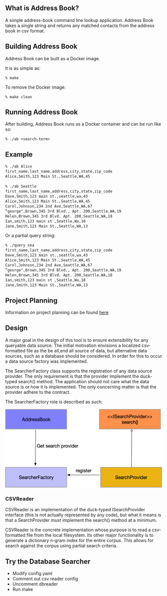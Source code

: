 What is Address Book?
--------------

A simple address-book command line lookup application. Address Book takes a single string and returns any matched contacts from the address book in csv format.


Building Address Book
--------------

Address Book can be built as a Docker image.

It is as simple as:

    % make

To remove the Docker image:

    % make clean


Running Address Book
--------------

After building, Address Book runs as a Docker container and can be run like so:

    % ./ab <search-term>

Example
--------------

    % ./ab Alice
    first_name,last_name,address,city,state,zip_code
    Alice,Smith,123 Main St.,Seattle,WA,45

    % ./ab Seattle
    first_name,last_name,address,city,state,zip_code
    Dave,Smith,123 main st.,seattle,wa,43
    Alice,Smith,123 Main St.,Seattle,WA,45
    Carol,Johnson,234 2nd Ave,Seattle,WA,67
    “george",Brown,345 3rd Blvd., Apt. 200,Seattle,WA,19
    Helen,Brown,345 3rd Blvd. Apt. 200,Seattle,WA,18
    Ian,smith,123 main st ,Seattle,Wa,18
    Jane,Smith,123 Main St.,Seattle,WA,13

Or a partial query string:

    % ./query sea
    first_name,last_name,address,city,state,zip_code
    Dave,Smith,123 main st.,seattle,wa,43
    Alice,Smith,123 Main St.,Seattle,WA,45
    Carol,Johnson,234 2nd Ave,Seattle,WA,67
    “george",Brown,345 3rd Blvd., Apt. 200,Seattle,WA,19
    Helen,Brown,345 3rd Blvd. Apt. 200,Seattle,WA,18
    Ian,smith,123 main st ,Seattle,Wa,18
    Jane,Smith,123 Main St.,Seattle,WA,13

Project Planning
------------------

Information on project planning can be found [here](planning/initiative.md)

Design
------

A major goal in the design of this tool is to ensure extensibility for any queryable
data source. The initial motivation envisions a localized csv-formatted file as the be all,end all source of data, but alternative data sources, such as a database should be considered. In order for this to occur a data source factory was implemented.

The SearcherFactory class supports the registration of any data source provider. The only requirement is that the provider implement the duck-typed search() method. The application
should not care what the data source is or how it is implemented. The only concerning matter is that the provider adhere to the contract.

The SearcherFactory role is described as such:

![Address Book](images/absearch.png)

### CSVReader

 CSVReader is an implementation of the duck-typed ISearchProvider interface (this is not actually represented by any code), but what it means is that a SearchProvider *must* implement the search() method at a minimum.

CSVReader is the concrete implementation whose purpose is to read a csv-formatted file from the local filesystem. Its other major functionality is to generate a dictionary n-gram index for the entire corpus. This allows for search against the corpus using partial search criteria.

Try the Database Searcher
----------------

* Modify config.yaml
* Comment out csv reader config
* Uncomment dbreader
* Run make






